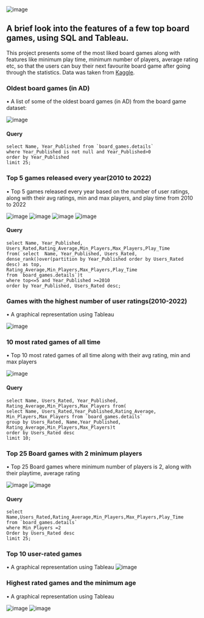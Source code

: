 ![image](https://github.com/user-attachments/assets/9b874d3b-6857-408b-8e25-526ff809adc2)

## A brief look into the features of a few top board games, using SQL and Tableau.
This project presents some of the most liked board games along with features like minimum play time, minimum number of players, average rating etc, so that the users can buy their next favourite board game after going through the statistics. Data was taken from [Kaggle](https://www.kaggle.com/datasets/andrewmvd/board-games).

### Oldest board games (in AD)
•	A list of some of the oldest board games (in AD) from the board game dataset:

![image](https://github.com/user-attachments/assets/38f7f0f0-de88-4ff0-99c4-a4c237502a4b)

#### Query
```
select Name, Year_Published from `board_games.details`
where Year_Published is not null and Year_Published>0
order by Year_Published 
limit 25;
```
### Top 5 games released every year(2010 to 2022)
•	Top 5 games released every year based on the number of user ratings, along with their avg ratings, min and max players, and play time from 2010 to 2022

![image](https://github.com/user-attachments/assets/ec18fb9f-5dbd-4e7f-adff-32277d48876e)
![image](https://github.com/user-attachments/assets/55d4b301-74e6-4a23-93e3-c10ec537ef22)
![image](https://github.com/user-attachments/assets/52a1bc3b-8d46-463a-a502-d0afb0e3de7e)
![image](https://github.com/user-attachments/assets/b910ef26-c256-4319-9a22-3f0af89e93bf)
#### Query
```
select Name, Year_Published, Users_Rated,Rating_Average,Min_Players,Max_Players,Play_Time 
from( select  Name, Year_Published, Users_Rated,
dense_rank()over(partition by Year_Published order by Users_Rated desc) as top,
Rating_Average,Min_Players,Max_Players,Play_Time
from `board_games.details`)t
where top<=5 and Year_Published >=2010
order by Year_Published, Users_Rated desc;
```

### Games with the highest number of user ratings(2010-2022)
•	A graphical representation using Tableau

![image](https://github.com/user-attachments/assets/2298fd09-99f6-4335-9f9b-43f1a5ad9da5)

### 10 most rated games of all time
•	Top 10 most rated games of all time along with their avg rating, min and max players

![image](https://github.com/user-attachments/assets/36e5ecf9-5262-4982-81bf-b4312756e7af)

#### Query
```
select Name, Users_Rated, Year_Published, Rating_Average,Min_Players,Max_Players from(
select Name, Users_Rated,Year_Published,Rating_Average, Min_Players,Max_Players from `board_games.details`
group by Users_Rated, Name,Year_Published, Rating_Average,Min_Players,Max_Players)t 
order by Users_Rated desc
limit 10;
```
### Top 25 Board games with 2 minimum players
•	 Top 25 Board games where minimum number of players is 2, along with their playtime, average rating

![image](https://github.com/user-attachments/assets/abd9d0fd-e5d8-4f4d-b2e5-eb0e20855271)
![image](https://github.com/user-attachments/assets/c5dfdba9-4f80-4eb0-ae69-a8f985a971dd)
#### Query
```
select Name,Users_Rated,Rating_Average,Min_Players,Max_Players,Play_Time 
from `board_games.details`
where Min_Players =2
Order by Users_Rated desc
limit 25;
```
### Top 10 user-rated games
•	A graphical representation using Tableau
![image](https://github.com/user-attachments/assets/3486af9a-4112-4681-bec2-450d6b71d1e4)

### Highest rated games and the minimum age
•	A graphical representation using Tableau

![image](https://github.com/user-attachments/assets/de97de25-e8c3-4e94-983f-f26c3fda4b88)
![image](https://github.com/user-attachments/assets/ed8297eb-7179-4314-b3ac-108b286c06c6)




